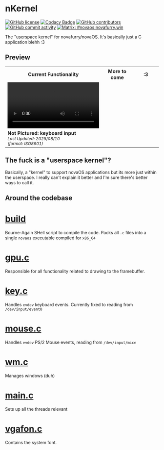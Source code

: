 # nKernel
[![GitHub license](https://img.shields.io/github/license/novafurry/nKernel)](https://github.com/novafurry/nKernel/blob/master/LICENSE)
[![Codacy Badge](https://app.codacy.com/project/badge/Grade/85b7b1d7493544fb8175f73686663979)](https://app.codacy.com/gh/novafurry/nKernel/dashboard?utm_source=gh&utm_medium=referral&utm_content=&utm_campaign=Badge_grade)
[![GitHub contributors](https://img.shields.io/github/contributors/novafurry/nKernel)](https://github.com/novafurry/nKernel/graphs/contributors)
[![GitHub commit activity](https://img.shields.io/github/commit-activity/m/novafurry/nKernel)](https://github.com/novafurry/nKernel/commits)
[![Matrix: #novaos:novafurry.win](https://img.shields.io/matrix/novaos%3Anovafurry.win?server_fqdn=matrix.novafurry.win&fetchMode=summary&style=flat&label=Matrix%3A%20%23novaos%3Anovafurry.win&link=https%3A%2F%2Fmatrix.to%2F%23%2F%2523novaos%3Anovafurry.win)](https://matrix.to/#/#novaos:novafurry.win)

The "userspace kernel" for novafurry/novaOS. It's basically just a C application blehh :3

## Preview
<table>
  <tr>
    <th>Current Functionality</th>
    <th>More to come</th>
    <th> :3 </th>
  </tr>
  <tr>
    <td width="33.33%">
      <video src="https://github.com/user-attachments/assets/2eca7c1f-8ab7-42ab-9d37-712eea88132f" 
          controls></video>
    </td>
    <td width="33.33%"></td>
    <td width="33.33%"></td>
  </tr>
  <tr>
    <td><b>Not Pictured: keyboard input</b><br><small><i>Last Updated: 2025/08/10 <br>(format: ISO8601)</i></small></td>
    <td></td>
    <td></td>
  </tr>
</table>

## The fuck is a "userspace kernel"?
Basically, a "kernel" to support novaOS applications but its more just within the userspace. I really can't explain it better and I'm sure there's better ways to call it.

## Around the codebase
# [build](build)
Bourne-Again SHell script to compile the code. Packs all `.c` files into a single `novaos` executable compiled for `x86_64`
# [gpu.c](gpu.c)
Responsible for all functionality related to drawing to the framebuffer.
# [key.c](key.c)
Handles `evdev` keyboard events. Currently fixed to reading from `/dev/input/event0`
# [mouse.c](mouse.c)
Handles `evdev` PS/2 Mouse events, reading from `/dev/input/mice`
# [wm.c](wm.c)
Manages windows (duh)
# [main.c](main.c)
Sets up all the threads relevant
# [vgafon.c](vgafon.c)
Contains the system font.

